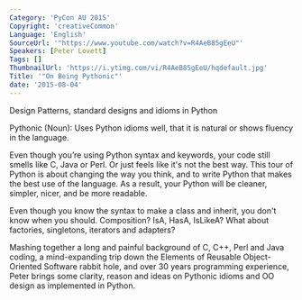 ```yaml
---
Category: 'PyCon AU 2015'
Copyright: 'creativeCommon'
Language: 'English'
SourceUrl: '"https://www.youtube.com/watch?v=R4AeB85gEeU"'
Speakers: [Peter Lovett]
Tags: []
ThumbnailUrl: 'https://i.ytimg.com/vi/R4AeB85gEeU/hqdefault.jpg'
Title: '"On Being Pythonic"'
date: '2015-08-04'
---
```

Design Patterns, standard designs and idioms in Python

Pythonic (Noun): Uses Python idioms well, that it is natural or shows fluency in the language.

Even though you’re using Python syntax and keywords, your code still smells like C, Java or Perl. Or just feels like it's not the best way. This tour of Python is about changing the way you think, and to write Python that makes the best use of the language. As a result, your Python will be cleaner, simpler, nicer, and be more readable.

Even though you know the syntax to make a class and inherit, you don't know when you should. Composition? IsA, HasA, IsLikeA? What about factories, singletons, iterators and adapters?

Mashing together a long and painful background of C, C++, Perl and Java coding, a mind-expanding trip down the Elements of Reusable Object-Oriented Software rabbit hole, and over 30 years programming experience, Peter brings some clarity, reason and ideas on Pythonic idioms and OO design as implemented in Python.

